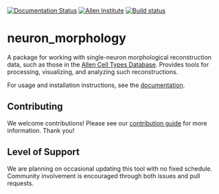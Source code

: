[![Documentation Status](https://readthedocs.org/projects/neuron-morphology/badge/?version=latest)](https://neuron-morphology.readthedocs.io/en/latest/?badge=latest) [![Allen Institute](https://circleci.com/gh/AllenInstitute/neuron_morphology.svg?style=svg)](https://app.circleci.com/pipelines/github/AllenInstitute/neuron_morphology) [![Build status](https://ci.appveyor.com/api/projects/status/7fekclwnq58p61ax?svg=true)](https://ci.appveyor.com/project/fcollman/neuron-morphology)


neuron_morphology
=================

A package for working with single-neuron morphological reconstruction data, such as those in the [Allen Cell Types Database](https://celltypes.brain-map.org/). Provides tools for processing, visualizing, and analyzing such reconstructions.

For usage and installation instructions, see the [documentation](https://neuron-morphology.readthedocs.io/en/latest/).

Contributing
------------
We welcome contributions! Please see our [contribution guide](CONTRIBUTING.md) for more information. Thank you!

Level of Support
----------------
We are planning on occasional updating this tool with no fixed schedule. Community involvement is encouraged through both issues and pull requests.

